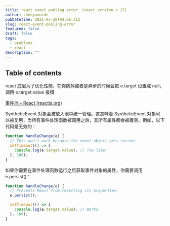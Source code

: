 ```yaml
---
title: react event pooling error （react version < 17)
author: zhenyounide
pubDatetime: 2021-05-20T04:06:31Z
slug: react-event-pooling-error
featured: false
draft: false
tags:
  - problems
  - react
description: ""
---
```


## Table of contents

react 底层为了优化性能，在你防抖或者是异步的时候会把 e.target 设置成 null，调用 e.target.value 报错

[事件池 – React (reactjs.org)](https://zh-hans.reactjs.org/docs/legacy-event-pooling.html)

SyntheticEvent 对象会被放入池中统一管理。这意味着 SyntheticEvent 对象可以被复用，当所有事件处理函数被调用之后，其所有属性都会被置空。例如，以下代码是无效的：

```js
function handleChange(e) {
  // This won't work because the event object gets reused.
  setTimeout(() => {
    console.log(e.target.value); // Too late!
  }, 100);
}
```

如果你需要在事件处理函数运行之后获取事件对象的属性，你需要调用 e.persist()：

```js
function handleChange(e) {
  // Prevents React from resetting its properties:
  e.persist();

  setTimeout(() => {
    console.log(e.target.value); // Works
  }, 100);
}
```
